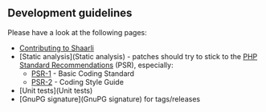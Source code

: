 ## Development guidelines

Please have a look at the following pages:

- [Contributing to Shaarli](https://github.com/shaarli/Shaarli/tree/master/CONTRIBUTING.md)
- [Static analysis](Static analysis) - patches should try to stick to the [PHP Standard Recommendations](http://www.php-fig.org/psr/) (PSR), especially:
    - [PSR-1](http://www.php-fig.org/psr/psr-1/) - Basic Coding Standard
    - [PSR-2](http://www.php-fig.org/psr/psr-2/) - Coding Style Guide
- [Unit tests](Unit tests)
- [GnuPG signature](GnuPG signature) for tags/releases
